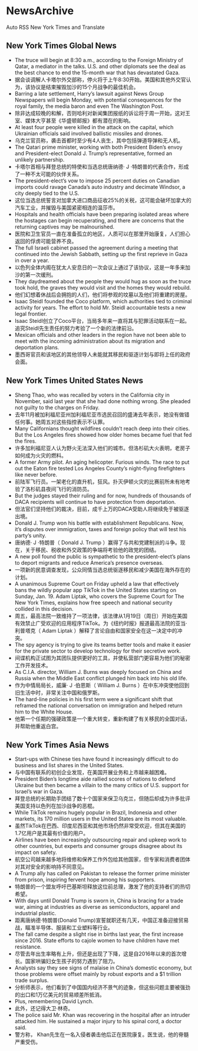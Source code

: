 # NewsArchive
Auto RSS New York Times and Translate

## New York Times Global News
* The truce will begin at 8:30 a.m., according to the Foreign Ministry of Qatar, a mediator in the talks. U.S. and other diplomats see the deal as the best chance to end the 15-month war that has devastated Gaza.
* 据会谈调解人卡塔尔外交部称，停火将于上午8:30开始。美国和其他外交官认为，该协议是结束摧毁加沙的15个月战争的最佳机会。
* Barring a late settlement, Harry’s lawsuit against News Group Newspapers will begin Monday, with potential consequences for the royal family, the media baron and even The Washington Post.
* 除非达成较晚的和解，否则哈利对新闻集团报纸的诉讼将于周一开始，这对王室、媒体大亨甚至《华盛顿邮报》都有潜在的影响。
* At least four people were killed in the attack on the capital, which Ukrainian officials said involved ballistic missiles and drones.
* 乌克兰官员称，袭击首都时至少有4人丧生，其中包括弹道导弹和无人机。
* The Qatari prime minister, working with both President Biden’s envoy and President-elect Donald J. Trump’s representative, formed an unlikely partnership.
* 卡塔尔首相与拜登总统的特使和当选总统唐纳德· J ·特朗普的代表合作，形成了一种不太可能的伙伴关系。
* The president-elect’s vow to impose 25 percent duties on Canadian imports could ravage Canada’s auto industry and decimate Windsor, a city deeply tied to the U.S.
* 这位当选总统誓言对加拿大进口商品征收25%的关税，这可能会破坏加拿大的汽车工业，并摧毁与美国紧密相连的温莎市。
* Hospitals and health officials have been preparing isolated areas where the hostages can begin recuperating, and there are concerns that the returning captives may be malnourished.
* 医院和卫生官员一直在准备孤立的地区，人质可以在那里开始康复，人们担心返回的俘虏可能营养不良。
* The full Israeli cabinet passed the agreement during a meeting that continued into the Jewish Sabbath, setting up the first reprieve in Gaza in over a year.
* 以色列全体内阁在犹太人安息日的一次会议上通过了该协议，这是一年多来加沙的第一次缓刑。
* They daydreamed about the people they would hug as soon as the truce took hold, the graves they would visit and the homes they would rebuild.
* 他们幻想着休战后会拥抱的人们，他们将参观的坟墓以及他们将重建的房屋。
* Isaac Steidl founded the Coco platform, which authorities tied to criminal activity for years. The effort to hold Mr. Steidl accountable tests a new legal frontier.
* Isaac Steidl创立了Coco平台，当局多年来一直将其与犯罪活动联系在一起。追究Steidl先生责任的努力考验了一个新的法律前沿。
* Mexican officials and other leaders in the region have not been able to meet with the incoming administration about its migration and deportation plans.
* 墨西哥官员和该地区的其他领导人未能就其移民和驱逐计划与即将上任的政府会面。

## New York Times United States News
* Sheng Thao, who was recalled by voters in the California city in November, said last year that she had done nothing wrong. She pleaded not guilty to the charges on Friday.
* 去年11月被加利福尼亚州加利福尼亚市选民召回的盛涛去年表示，她没有做错任何事。她周五对这些指控表示不认罪。
* Many Californians thought wildfires couldn’t reach deep into their cities. But the Los Angeles fires showed how older homes became fuel that fed the fires.
* 许多加利福尼亚人认为野火无法深入他们的城市。但洛杉矶大火表明，老房子如何成为火灾的燃料。
* A former Army pilot. An aging helicopter. Furious winds. The race to put out the Eaton fire tested Los Angeles County’s night-flying firefighters like never before.
* 前陆军飞行员。一架老化的直升机，狂风。扑灭伊顿火灾的比赛前所未有地考验了洛杉矶县夜间飞行的消防员。
* But the judges stayed their ruling and for now, hundreds of thousands of DACA recipients will continue to have protection from deportation.
* 但法官们坚持他们的裁决，目前，成千上万的DACA受助人将继续免于被驱逐出境。
* Donald J. Trump won his battle with establishment Republicans. Now, it’s disputes over immigration, taxes and foreign policy that will test his party’s unity.
* 唐纳德· J ·特朗普（ Donald J. Trump ）赢得了与共和党建制派的斗争。现在，关于移民、税收和外交政策的争端将考验他的政党的团结。
* A new poll found the public is sympathetic to the president-elect’s plans to deport migrants and reduce America’s presence overseas.
* 一项新的民意调查发现，公众同情当选总统驱逐移民和减少美国在海外存在的计划。
* A unanimous Supreme Court on Friday upheld a law that effectively bans the wildly popular app TikTok in the United States starting on Sunday, Jan. 19. Adam Liptak, who covers the Supreme Court for The New York Times, explains how free speech and national security collided in this decision.
* 周五，最高法院一致维持了一项法律，该法律从1月19日（周日）开始在美国有效禁止广受欢迎的应用程序TikTok。为《纽约时报》报道最高法院的亚当·利普塔克（ Adam Liptak ）解释了言论自由和国家安全在这一决定中的冲突。
* The spy agency is trying to give its teams better tools and make it easier for the private sector to develop technology for their secretive work.
* 间谍机构正试图为其团队提供更好的工具，并使私营部门更容易为他们的秘密工作开发技术。
* As C.I.A. director, William J. Burns was deeply focused on China and Russia when the Middle East conflict plunged him back into his old life.
* 作为中情局局长，威廉· J ·伯恩斯（ William J. Burns ）在中东冲突使他回到旧生活中时，非常关注中国和俄罗斯。
* The hard-line policies in his first term were a significant shift that reframed the national conversation on immigration and helped return him to the White House.
* 他第一个任期的强硬政策是一个重大转变，重新构建了有关移民的全国对话，并帮助他重返白宫。

## New York Times Asia News
* Start-ups with Chinese ties have found it increasingly difficult to do business and list shares in the United States.
* 与中国有联系的初创企业发现，在美国开展业务和上市越来越困难。
* President Biden’s longtime aide rallied scores of nations to defend Ukraine but then became a villain to the many critics of U.S. support for Israel’s war in Gaza.
* 拜登总统的长期助手团结了数十个国家来保卫乌克兰，但随后却成为许多批评美国支持以色列在加沙战争的恶棍。
* While TikTok remains hugely popular in Brazil, Indonesia and other markets, its 170 million users in the United States are its most valuable.
* 虽然TikTok在巴西、印度尼西亚和其他市场仍然非常受欢迎，但其在美国的1.7亿用户是其最有价值的用户。
* Airlines have been increasingly outsourcing repair and upkeep work to other countries, but experts and consumer groups disagree about its impact on safety.
* 航空公司越来越多地将维修和保养工作外包给其他国家，但专家和消费者团体对其对安全的影响持不同意见。
* A Trump ally has called on Pakistan to release the former prime minister from prison, inspiring fervent hope among his supporters.
* 特朗普的一个盟友呼吁巴基斯坦释放这位前总理，激发了他的支持者们的热切希望。
* With days until Donald Trump is sworn in, China is bracing for a trade war, aiming at industries as diverse as semiconductors, apparel and industrial plastic.
* 距离唐纳德·特朗普(Donald Trump)宣誓就职还有几天，中国正准备迎接贸易战，瞄准半导体、服装和工业塑料等行业。
* The fall came despite a slight rise in births last year, the first increase since 2016. State efforts to cajole women to have children have met resistance.
* 尽管去年出生率略有上升，但还是出现了下降，这是自2016年以来的首次增长。国家哄骗妇女生孩子的努力遇到了阻力。
* Analysts say they see signs of malaise in China’s domestic economy, but those problems were offset mainly by robust exports and a $1 trillion trade surplus.
* 分析师表示，他们看到了中国国内经济不景气的迹象，但这些问题主要被强劲的出口和1万亿美元的贸易顺差所抵消。
* Plus, remembering David Lynch.
* 此外，还记得大卫·林奇。
* The police said Mr. Khan was recovering in the hospital after an intruder attacked him. He sustained a major injury to his spinal cord, a doctor said.
* 警方称， Khan先生在一名入侵者袭击他后正在医院康复。医生说，他的脊髓严重受伤。

